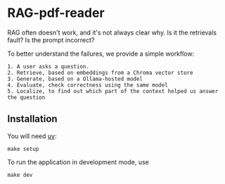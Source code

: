 # RAG-pdf-reader

RAG often doesn't work, and it's not always clear why. Is it the retrievals fault? Is the prompt incorrect? 

To better understand the failures, we provide a simple workflow:

    1. A user asks a question.
    2. Retrieve, based on embeddings from a Chroma vector store
    3. Generate, based on a Ollama-hosted model
    4. Evaluate, check correctness using the same model
    5. Localize, to find out which part of the context helped us answer the question

## Installation

You will need [uv](https://github.com/astral-sh/uv):

```
make setup
```

To run the application in development mode, use 
```
make dev
```
